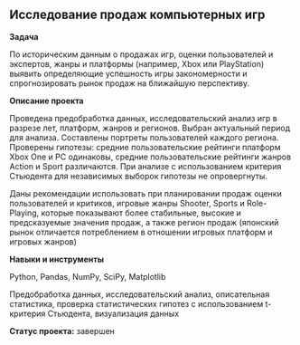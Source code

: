## Исследование продаж компьютерных игр


**Задача**   


 По историческим данным о продажах игр, оценки пользователей и экспертов, жанры и платформы (например, Xbox или PlayStation) выявить определяющие успешность игры закономерности и спрогнозировать рынок продаж на ближайшую перспективу. 


**Описание проекта**


Проведена предобработка данных, исследовательский анализ игр в разрезе лет, платформ, жанров и регионов. Выбран актуальный период для анализа. Составлены портреты пользователей каждого региона. Проверены гипотезы:  средние пользовательские рейтинги платформ Xbox One и PC одинаковы, средние пользовательские рейтинги жанров Action и Sport различаются. При анализе с использованием критерия Стьюдента для независимых выборок гипотезы не опровергнуты.


Даны рекомендации использовать при планировании продаж оценки пользователей и критиков, игровые жанры Shooter, Sports и Role-Playing, которые показывают более стабильные, высокие и предсказуемые значения продаж, а также регион продаж (японский рынок отличается потреблением в отношении игровых платформ и игровых жанров)


**Навыки и инструменты**  


Python, Pandas, NumPy, SciPy, Matplotlib


Предобработка данных, исследовательский анализ, описательная статистика, проверка статистических гипотез
с использованием t-критерия Стьюдента, визуализация данных


**Статус проекта:** завершен
